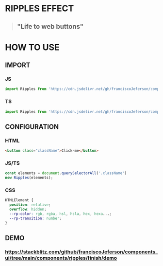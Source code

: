 # RIPPLES EFFECT

> ## "Life to web buttons"

# HOW TO USE

## IMPORT

### JS

```javascript
import Ripples from 'https://cdn.jsdelivr.net/gh/franciscoJeferson/components_ui/components/finish/Ripples.js';
```

### TS

```typescript
import Ripples from 'https://cdn.jsdelivr.net/gh/franciscoJeferson/components_ui/components/finish/Ripples.ts';
```

## CONFIGURATION
### HTML

```html
<button class="className">Click-me</button>
```
### JS/TS

```javascript
const elements = document.querySelectorAll('.className')
new Ripples(elements);
```

### CSS

```css
HTMLElement {
  position: relative;
  overflow: hidden;
  --rp-color: rgb, rgba, hsl, hsla, hex, hexa...;
  --rp-transition: number;
}
```

## DEMO
### https://stackblitz.com/github/franciscoJeferson/components_ui/tree/main/components/ripples/finish/demo